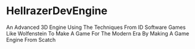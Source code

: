# HellrazerDevEngine
An Advanced 3D Engine Using The Techniques From ID Software Games Like Wolfenstein To Make A Game For The Modern Era By Making A Game Engine From Scatch